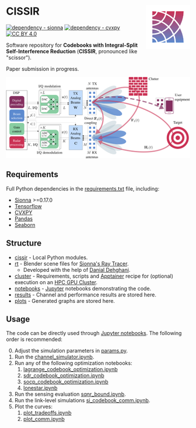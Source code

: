 # CISSIR <img src="pics/cissir-logo.svg" height="120" align="right">

[![dependency - sionna](https://img.shields.io/badge/sionna->=0.17.0-green)][sionna]
[![dependency - cvxpy](https://img.shields.io/badge/cvxpy-1.5.2-blue)][cvxpy]
[![CC BY 4.0][cc-by-shield]][cc-by]

[cc-by]: http://creativecommons.org/licenses/by/4.0/
[cc-by-shield]: https://img.shields.io/badge/License-CC%20BY%204.0-lightgrey.svg

[sionna]: https://nvlabs.github.io/sionna/
[cvxpy]: https://www.cvxpy.org/

Software repository for **Codebooks with Integral-Split Self-Interference Reduction**
(**CISSIR**, pronounced like "scissor").

Paper submission in progress.

![CISSIR diagram](pics/cissir_diagram.svg)

## Requirements

Full Python dependencies in the [requirements.txt](cluster/requirements.txt) file, including:

- [Sionna][sionna] >=0.17.0
- [Tensorflow](https://www.tensorflow.org/)
- [CVXPY][cvxpy]
- [Pandas](https://pandas.pydata.org/)
- [Seaborn](https://seaborn.pydata.org/)

## Structure

- [cissir](cissir) - Local Python modules.
- [rt](rt) - Blender scene files for
[Sionna's Ray Tracer](https://nvlabs.github.io/sionna/api/rt.html). 
  - Developed with the help of
  [Danial Dehghani](https://www.linkedin.com/in/danial-dehghani/).
- [cluster](cluster) - Requirements, scripts and
[Apptainer](https://apptainer.org/) recipe for (optional)
execution on an [HPC GPU Cluster](https://www.nvidia.com/en-us/glossary/high-performance-computing/).
- [notebooks](notebooks) - [Jupyter](https://jupyter.org/) notebooks demonstrating the code.
- [results](results) - Channel and performance results are stored here.
- [plots](plots) - Generated graphs are stored here.

## Usage

The code can be directly used through [Jupyter notebooks](notebooks).
The following order is recommended:

0. Adjust the simulation parameters in [params.py](cissir/params.py).
1. Run the [channel_simulator.ipynb](notebooks/channel_simulator.ipynb).
2. Run any of the following optimization notebooks:
   1. [lagrange_codebook_optimization.ipynb](notebooks/lagrange_codebook_optimization.ipynb)
   2. [sdr_codebook_optimization.ipynb](notebooks/sdr_codebook_optimization.ipynb)
   3. [socp_codebook_optimization.ipynb](notebooks/socp_codebook_optimization.ipynb)
   4. [lonestar.ipynb](notebooks/lonestar.ipynb)
3. Run the sensing evaluation [sqnr_bound.ipynb](notebooks/sqnr_bound.ipynb).
4. Run the link-level simulations [si_codebook_comm.ipynb](notebooks/si_codebook_comm.ipynb).
5. Plot the curves:
   1. [plot_tradeoffs.ipynb](notebooks/plot_tradeoffs.ipynb)
   2. [plot_comm.ipynb](notebooks/plot_comm.ipynb)
